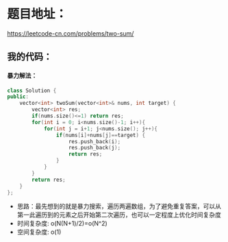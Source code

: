 # 题目地址：
https://leetcode-cn.com/problems/two-sum/
## 我的代码：
#### 暴力解法：
```C++
class Solution {
public:
    vector<int> twoSum(vector<int>& nums, int target) {
        vector<int> res;
        if(nums.size()<=1) return res;
        for(int i = 0; i<nums.size()-1; i++){
            for(int j = i+1; j<nums.size(); j++){
                if(nums[i]+nums[j]==target) {
                    res.push_back(i);
                    res.push_back(j);
                    return res;
                }
            }
        }
        return res;
    }
};
```
- 思路：最先想到的就是暴力搜索，遍历两遍数组，为了避免重复答案，可以从第一此遍历到的元素之后开始第二次遍历，也可以一定程度上优化时间复杂度
- 时间复杂度: o(N(N+1)/2)=o(N^2)
- 空间复杂度: o(1)

